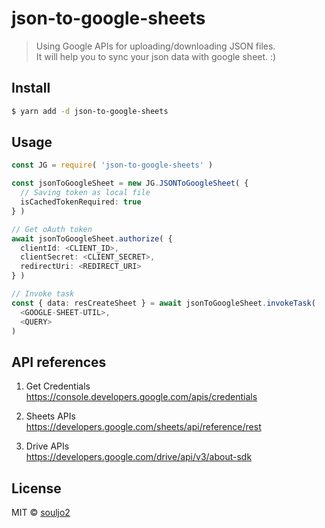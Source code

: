 # json-to-google-sheets
> Using Google APIs for uploading/downloading JSON files.  
> It will help you to sync your json data with google sheet. :)
  
## Install
```bash
$ yarn add -d json-to-google-sheets
```
  
## Usage
```typescript
const JG = require( 'json-to-google-sheets' )

const jsonToGoogleSheet = new JG.JSONToGoogleSheet( { 
  // Saving token as local file
  isCachedTokenRequired: true 
} )

// Get oAuth token
await jsonToGoogleSheet.authorize( {
  clientId: <CLIENT_ID>,
  clientSecret: <CLIENT_SECRET>,
  redirectUri: <REDIRECT_URI>
} )

// Invoke task
const { data: resCreateSheet } = await jsonToGoogleSheet.invokeTask( 
  <GOOGLE-SHEET-UTIL>, 
  <QUERY>
)
```
  
## API references
1. Get Credentials  
https://console.developers.google.com/apis/credentials

2. Sheets APIs  
https://developers.google.com/sheets/api/reference/rest

3. Drive APIs  
https://developers.google.com/drive/api/v3/about-sdk

## License
MIT © [souljo2](https://github.com/souljo2)